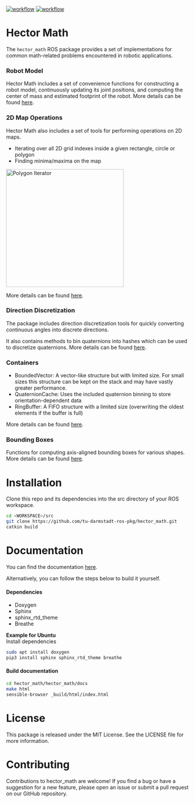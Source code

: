 
[![workflow](https://github.com/tu-darmstadt-ros-pkg/hector_math/actions/workflows/ci.yml/badge.svg)](https://github.com/tu-darmstadt-ros-pkg/hector_math/actions/workflows/ci.yml)
[![workflow](https://github.com/tu-darmstadt-ros-pkg/hector_math/actions/workflows/documentation.yml/badge.svg)](https://tu-darmstadt-ros-pkg.github.io/hector_math/en/master/)

# Hector Math

The `hector_math` ROS package provides a set of implementations for common math-related problems encountered in robotic
applications.

### Robot Model

Hector Math includes a set of convenience functions for constructing a robot model, continuously updating its joint
positions, and computing the center of mass and estimated footprint of the robot.
More details can be found [here](https://tu-darmstadt-ros-pkg.github.io/hector_math/en/master/pages/Robot.html).

### 2D Map Operations

Hector Math also includes a set of tools for performing operations on 2D maps.

* Iterating over all 2D grid indexes inside a given rectangle, circle or polygon
* Finding minima/maxima on the map

<img src="https://github.com/tu-darmstadt-ros-pkg/hector_math/raw/feature/readme/hector_math/docs/pages/img/iterator_polygon_example.svg" alt="Polygon Iterator" width="320"/>

More details can be found [here](https://tu-darmstadt-ros-pkg.github.io/hector_math/en/master/pages/MapOperations.html).

### Direction Discretization

The package includes direction discretization tools for quickly converting continuous angles into discrete
directions.

It also contains methods to bin quaternions into hashes which can be used to discretize quaternions.
More details can be found
[here](https://tu-darmstadt-ros-pkg.github.io/hector_math/en/master/pages/QuaternionBinning.html).

### Containers

* BoundedVector: A vector-like structure but with limited size. For small sizes this structure can be kept on the stack and may have vastly greater performance.
* QuaternionCache: Uses the included quaternion binning to store orientation-dependent data
* RingBuffer: A FIFO structure with a limited size (overwriting the oldest elements if the buffer is full)

More details can be found [here](https://tu-darmstadt-ros-pkg.github.io/hector_math/en/master/pages/Containers.html).

### Bounding Boxes

Functions for computing axis-aligned bounding boxes for various shapes.
More details can be found [here](https://tu-darmstadt-ros-pkg.github.io/hector_math/en/master/pages/Shapes.html).

# Installation

Clone this repo and its dependencies into the src directory of your ROS workspace.

```bash
cd <WORKSPACE>/src
git clone https://github.com/tu-darmstadt-ros-pkg/hector_math.git
catkin build
```

# Documentation

You can find the documentation [here](https://tu-darmstadt-ros-pkg.github.io/hector_math/en/master/).

Alternatively, you can follow the steps below to build it yourself.

#### Dependencies

* Doxygen
* Sphinx
* sphinx_rtd_theme
* Breathe

**Example for Ubuntu**  
Install dependencies

```bash
sudo apt install doxygen
pip3 install sphinx sphinx_rtd_theme breathe
```

#### Build documentation

```bash
cd hector_math/hector_math/docs
make html
sensible-browser _build/html/index.html
```

# License

This package is released under the MIT License. See the LICENSE file for more information.

# Contributing

Contributions to hector_math are welcome! If you find a bug or have a suggestion for a new feature, please open an issue
or submit a pull request on our GitHub repository.
